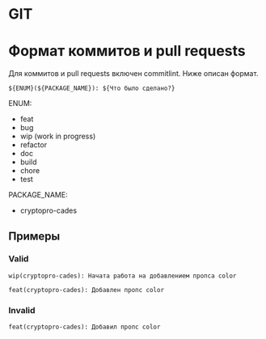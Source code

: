 # GIT

# Формат коммитов и pull requests

Для коммитов и pull requests включен commitlint. Ниже описан формат.

```
${ENUM}(${PACKAGE_NAME}): ${Что было сделано?}
```

ENUM:
- feat
- bug
- wip (work in progress)
- refactor
- doc
- build
- chore
- test

PACKAGE_NAME:
- cryptopro-cades

## Примеры

### Valid
```
wip(cryptopro-cades): Начата работа на добавлением пропса color
```

```
feat(cryptopro-cades): Добавлен пропс color
```

### Invalid
```
feat(cryptopro-cades): Добавил пропс color
```
